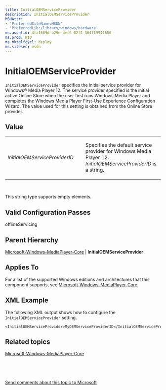 ```yaml
---
title: InitialOEMServiceProvider
description: InitialOEMServiceProvider
MSHAttr:
- 'PreferredSiteName:MSDN'
- 'PreferredLib:/library/windows/hardware'
ms.assetid: 4fa1609d-b29e-4ec6-82f2-364719941550
ms.prod: W10
ms.mktglfcycl: deploy
ms.sitesec: msdn
---
```


# InitialOEMServiceProvider


`InitialOEMServiceProvider` specifies the initial service provider for Windows® Media Player 12. The service provider specified is the initial active Online Store when the user first runs Windows Media Player and completes the Windows Media Player First-Use Experience Configuration Wizard. The value used for this setting is obtained from the Online Store provider.

## Value


<table>
<colgroup>
<col width="50%" />
<col width="50%" />
</colgroup>
<tbody>
<tr class="odd">
<td><p><em>InitialOEMServiceProviderID</em></p></td>
<td><p>Specifies the default service provider for Windows Media Player 12. <em>InitialOEMServiceProviderID</em> is a string.</p></td>
</tr>
</tbody>
</table>

 

This string type supports empty elements.

## Valid Configuration Passes


offlineServicing

## Parent Hierarchy


[Microsoft-Windows-MediaPlayer-Core](microsoft-windows-mediaplayer-core.md) | **InitialOEMServiceProvider**

## Applies To


For a list of the supported Windows editions and architectures that this component supports, see [Microsoft-Windows-MediaPlayer-Core](microsoft-windows-mediaplayer-core-win7-microsoft-windows-mediaplayer-core.md).

## XML Example


The following XML output shows how to configure the `InitialOEMServiceProvider` setting.

``` syntax
<InitialOEMServiceProvider>MyOEMServiceProviderID</InitialOEMServiceProvider>
```

## Related topics


[Microsoft-Windows-MediaPlayer-Core](microsoft-windows-mediaplayer-core.md)

 

 

[Send comments about this topic to Microsoft](mailto:wsddocfb@microsoft.com?subject=Documentation%20feedback%20%5Bp_unattend\p_unattend%5D:%20InitialOEMServiceProvider%20%20RELEASE:%20%2810/3/2016%29&body=%0A%0APRIVACY%20STATEMENT%0A%0AWe%20use%20your%20feedback%20to%20improve%20the%20documentation.%20We%20don't%20use%20your%20email%20address%20for%20any%20other%20purpose,%20and%20we'll%20remove%20your%20email%20address%20from%20our%20system%20after%20the%20issue%20that%20you're%20reporting%20is%20fixed.%20While%20we're%20working%20to%20fix%20this%20issue,%20we%20might%20send%20you%20an%20email%20message%20to%20ask%20for%20more%20info.%20Later,%20we%20might%20also%20send%20you%20an%20email%20message%20to%20let%20you%20know%20that%20we've%20addressed%20your%20feedback.%0A%0AFor%20more%20info%20about%20Microsoft's%20privacy%20policy,%20see%20http://privacy.microsoft.com/default.aspx. "Send comments about this topic to Microsoft")





